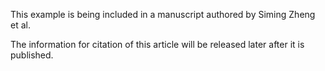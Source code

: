 
This example is being included in a manuscript authored by Siming Zheng et al.

The information for citation of this article will be released later after it is published.

